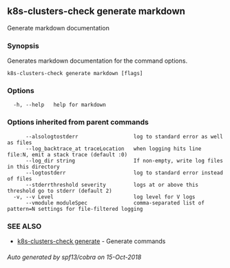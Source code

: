## k8s-clusters-check generate markdown

Generate markdown documentation

### Synopsis

Generates markdown documentation for the command options.

```
k8s-clusters-check generate markdown [flags]
```

### Options

```
  -h, --help   help for markdown
```

### Options inherited from parent commands

```
      --alsologtostderr                  log to standard error as well as files
      --log_backtrace_at traceLocation   when logging hits line file:N, emit a stack trace (default :0)
      --log_dir string                   If non-empty, write log files in this directory
      --logtostderr                      log to standard error instead of files
      --stderrthreshold severity         logs at or above this threshold go to stderr (default 2)
  -v, --v Level                          log level for V logs
      --vmodule moduleSpec               comma-separated list of pattern=N settings for file-filtered logging
```

### SEE ALSO

* [k8s-clusters-check generate](k8s-clusters-check_generate.md)	 - Generate commands

###### Auto generated by spf13/cobra on 15-Oct-2018
